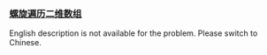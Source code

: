 ### [螺旋遍历二维数组](https://leetcode.com/problems/shun-shi-zhen-da-yin-ju-zhen-lcof)

English description is not available for the problem. Please switch to Chinese.